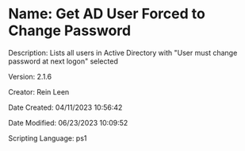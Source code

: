 ﻿# Name: Get AD User Forced to Change Password

Description: Lists all users in Active Directory with "User must change password at next logon" selected

Version: 2.1.6

Creator: Rein Leen

Date Created: 04/11/2023 10:56:42

Date Modified: 06/23/2023 10:09:52

Scripting Language: ps1

